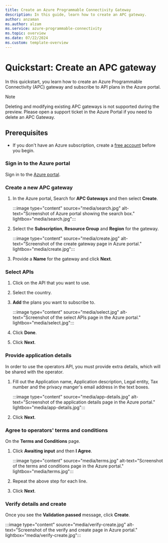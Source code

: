 ```yaml
---
title: Create an Azure Programmable Connectivity Gateway
description: In this guide, learn how to create an APC gateway.
author: anzaman
ms.author: alzam
ms.service: azure-programmable-connectivity
ms.topic: overview 
ms.date: 07/22/2024
ms.custom: template-overview
---
```


# Quickstart: Create an APC gateway
 
In this quickstart, you learn how to create an Azure Programmable Connectivity (APC) gateway and subscribe to API plans in the Azure portal.

> [!NOTE]
> Deleting and modifying existing APC gateways is not supported during the preview. Please open a support ticket in the Azure Portal if you need to delete an APC Gateway.
>

## Prerequisites

- If you don't have an Azure subscription, create a [free account](https://azure.microsoft.com/free/?WT.mc_id=A261C142F) before you begin.

### Sign in to the Azure portal

Sign in to the [Azure portal](https://portal.azure.com).

### Create a new APC gateway

1. In the Azure portal, Search for **APC Gateways** and then select **Create**. 
   
   :::image type="content" source="media/search.jpg" alt-text="Screenshot of Azure portal showing the search box." lightbox="media/search.jpg":::  
     
1. Select the **Subscription**, **Resource Group** and **Region** for the gateway.  
  
   :::image type="content" source="media/create.jpg" alt-text="Screenshot of the create gateway page in Azure portal." lightbox="media/create.jpg":::  
     
1. Provide a **Name** for the gateway and click **Next**.

### Select APIs

1. Click on the API that you want to use.
1. Select the country.
1. **Add** the plans you want to subscribe to.  
  
   :::image type="content" source="media/select.jpg" alt-text="Screenshot of the select APIs page in the Azure portal." lightbox="media/select.jpg":::  
     
1. Click **Done**.
1. Click **Next**.

### Provide application details

In order to use the operators API, you must provide extra details, which will be shared with the operator.

1. Fill out the Application name, Application description, Legal entity, Tax number and the privacy manger's email address in the text boxes.  
  
   :::image type="content" source="media/app-details.jpg" alt-text="Screenshot of the application details page in the Azure portal." lightbox="media/app-details.jpg":::  
     
1. Click **Next**.

### Agree to operators' terms and conditions

On the **Terms and Conditions** page.

1. Click **Awaiting input** and then **I Agree**.  
  
   :::image type="content" source="media/terms.jpg" alt-text="Screenshot of the terms and conditions page in the Azure portal." lightbox="media/terms.jpg":::  
     
1. Repeat the above step for each line.
1. Click **Next**.

### Verify details and create

Once you see the **Validation passed** message, click **Create**.  
  
   :::image type="content" source="media/verify-create.jpg" alt-text="Screenshot of the verify and create page in Azure portal." lightbox="media/verify-create.jpg":::
